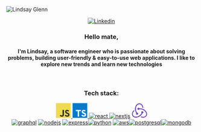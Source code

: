 ![Lindsay Glenn](https://user-images.githubusercontent.com/88434441/177005470-2a092b2f-17aa-408e-bfc4-0c785274d155.png)


<p align="center">
  <a href="https://www.linkedin.com/in/lindsaycode/">
    <img src="https://img.shields.io/badge/lindsay_glenn-%230077B5.svg?style=for-the-badge&logo=linkedin&logoColor=white" alt="Linkedin" />
 </a>

<h3 align="center">Hello mate,</h3>

<h4 align="center">I'm Lindsay, a software engineer who is passionate about solving problems, building user-friendly & easy-to-use web applications. I like to explore new trends and learn new technologies</h4>
<br>

<h3 align="center">Tech stack:</h3>
<p align="center"> 
<a href="https://developer.mozilla.org/en-US/docs/Web/JavaScript" target="_blank" rel="noreferrer"><img src="https://raw.githubusercontent.com/devicons/devicon/master/icons/javascript/javascript-original.svg" alt="javascript" width="40" height="40"/> </a><a href="https://www.typescriptlang.org/" target="_blank" rel="noreferrer"> <img src="https://raw.githubusercontent.com/devicons/devicon/master/icons/typescript/typescript-original.svg" alt="typescript" width="40" height="40"/> </a><a href="https://reactjs.org/" target="_blank" rel="noreferrer"> <img src="https://user-images.githubusercontent.com/88434441/173157912-009ec213-688b-49a5-a3d3-89d8d68fb466.png" alt="react" width="44" height="40"/> </a> <a href="https://nextjs.org" target="_blank" rel="noreferrer"><img src="https://user-images.githubusercontent.com/88434441/186242922-e5102c01-5ea1-45c3-a33c-2f4e521bf870.png" alt="nextjs" width="45" height="43"/></a> <a href="https://redux.js.org" target="_blank" rel="noreferrer"> <img src="https://raw.githubusercontent.com/devicons/devicon/master/icons/redux/redux-original.svg" alt="redux" width="40" height="40"/></a> </br> <a href="https://graphql.org" target="_blank" rel="noreferrer"><img src="https://user-images.githubusercontent.com/88434441/186241589-c5e0d054-5ab3-43e1-8257-da8d9b6beef4.png" alt="graphql" width="44" height="44"/></a> <a href="https://nodejs.org/en/" target="_blank" rel="noreferrer"><img src="https://user-images.githubusercontent.com/88434441/173157764-0553ac8d-7504-4940-942b-f96ce9f68eb5.png" alt="nodejs" width="40" height="43"/></a> <a href="https://expressjs.com" target="_blank" rel="noreferrer"><img src="https://user-images.githubusercontent.com/88434441/187318500-261af76e-75b5-4746-815c-ef4c401ff684.png" alt="express" width="45" height="43"/></a><a href="https://www.python.org" target="_blank" rel="noreferrer"><img src="https://user-images.githubusercontent.com/88434441/173158078-ba1dc61c-1ac8-40d2-ba32-49e4e5892e0a.png" alt="python" width="40" height="45"/></a> <a href="https://aws.amazon.com" target="_blank" rel="noreferrer"><img src="https://user-images.githubusercontent.com/88434441/173158376-281ecfd6-c19a-43fd-898c-8415d0946feb.png" alt="aws" width="63" height="42"/></a><a href="https://www.postgresql.org" target="_blank" rel="noreferrer"><img src="https://user-images.githubusercontent.com/88434441/173887342-a537b9ca-6ea6-4238-88dc-3c9ee9886b85.png" alt="postgresql" width="56" height="52"/></a><a href="https://www.mongodb.com" target="_blank" rel="noreferrer"><img src="https://user-images.githubusercontent.com/88434441/186244308-7854bcc4-7657-4228-a76e-f95d58925168.png" alt="mongodb" width="56" height="52"/></a></p>



